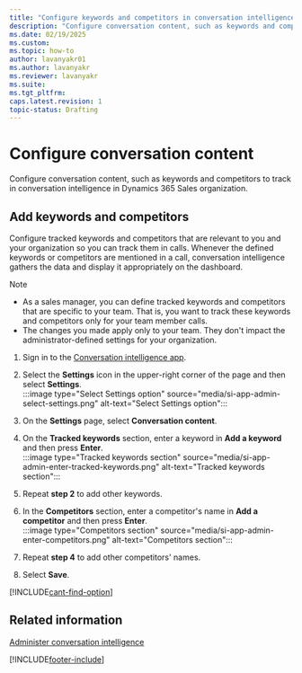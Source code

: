 ```yaml
---
title: "Configure keywords and competitors in conversation intelligence application"
description: "Configure conversation content, such as keywords and competitors to track in conversation intelligence application."
ms.date: 02/19/2025
ms.custom: 
ms.topic: how-to
author: lavanyakr01
ms.author: lavanyakr
ms.reviewer: lavanyakr
ms.suite: 
ms.tgt_pltfrm: 
caps.latest.revision: 1
topic-status: Drafting
---
```


# Configure conversation content  

Configure conversation content, such as keywords and competitors to track in conversation intelligence in Dynamics 365 Sales organization.

## Add keywords and competitors  

Configure tracked keywords and competitors that are relevant to you and your organization so you can track them in calls. Whenever the defined keywords or competitors are mentioned in a call, conversation intelligence gathers the data and display it appropriately on the dashboard.  

>[!NOTE]
>- As a sales manager, you can define tracked keywords and competitors that are specific to your team. That is, you want to track these keywords and competitors only for your team member calls. <br/>
>- The changes you made apply only to your team. They don't impact the administrator-defined settings for your organization.    

1. Sign in to the [Conversation intelligence app](https://sales.ai.dynamics.com/).

1.	Select the **Settings** icon in the upper-right corner of the page and then select **Settings**.  
    :::image type="Select Settings option" source="media/si-app-admin-select-settings.png" alt-text="Select Settings option":::  
2.	On the **Settings** page, select **Conversation content**.     
1. On the **Tracked keywords** section, enter a keyword in **Add a keyword** and then press **Enter**.  
    :::image type="Tracked keywords section" source="media/si-app-admin-enter-tracked-keywords.png" alt-text="Tracked keywords section":::   
4.	Repeat **step 2** to add other keywords.  
5.	In the **Competitors** section, enter a competitor's name in **Add a competitor** and then press **Enter**.   
    :::image type="Competitors section" source="media/si-app-admin-enter-competitors.png" alt-text="Competitors section":::    
6.	Repeat **step 4** to add other competitors' names.  
7.	Select **Save**.

[!INCLUDE[cant-find-option](../includes/cant-find-option.md)]

## Related information

[Administer conversation intelligence](./intro-admin-guide-sales-insights.md)  


[!INCLUDE[footer-include](../includes/footer-banner.md)]
